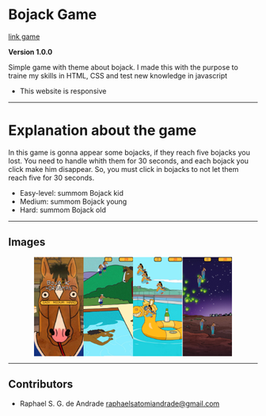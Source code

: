 # Bojack Game

[link game](https://bojack-game.000webhostapp.com/index.html)

**Version 1.0.0**

Simple game with theme about bojack. I made this with the purpose to traine my skills in HTML, CSS and test new knowledge in javascript
- This website is responsive
---
# Explanation about the game

In this game is gonna appear some bojacks, if they reach five bojacks you lost. You need to handle whith them for 30 seconds,
and each bojack you click make him disappear. So, you must click in bojacks to not let them reach five for 30 seconds.  
- Easy-level: summom Bojack kid<br/>
- Medium: summom Bojack young<br/>
- Hard: summom Bojack old<br/>
---
## Images
<div style="display: flex; justify-content: center">
<img src="assets/images/home.png" width="100" height="200">
<img src="assets/images/easy_level.png" width="100" height="200">
<img src="assets/images/medium_level.png" width="100" height="200">
<img src="assets/images/hard_level.png" width="100" height="200">
</div>


---
## Contributors

- Raphael S. G. de Andrade <raphaelsatomiandrade@gmail.com>
